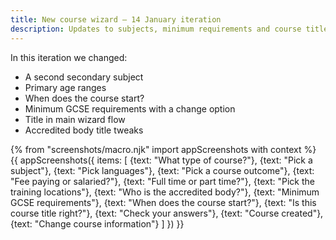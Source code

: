 ```yaml
---
title: New course wizard – 14 January iteration
description: Updates to subjects, minimum requirements and course titles.
---
```

In this iteration we changed:

* A second secondary subject
* Primary age ranges
* When does the course start?
* Minimum GCSE requirements with a change option
* Title in main wizard flow
* Accredited body title tweaks

{% from "screenshots/macro.njk" import appScreenshots with context %}
{{ appScreenshots({
  items: [
    {text: "What type of course?"},
    {text: "Pick a subject"},
    {text: "Pick languages"},
    {text: "Pick a course outcome"},
    {text: "Fee paying or salaried?"},
    {text: "Full time or part time?"},
    {text: "Pick the training locations"},
    {text: "Who is the accredited body?"},
    {text: "Minimum GCSE requirements"},
    {text: "When does the course start?"},
    {text: "Is this course title right?"},
    {text: "Check your answers"},
    {text: "Course created"},
    {text: "Change course information"}
  ]
}) }}
